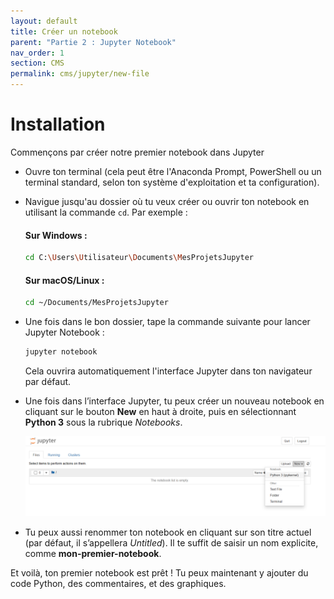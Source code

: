 ```yaml
---
layout: default
title: Créer un notebook
parent: "Partie 2 : Jupyter Notebook"
nav_order: 1
section: CMS
permalink: cms/jupyter/new-file
---
```


# Installation

Commençons par créer notre premier notebook dans Jupyter

* Ouvre ton terminal (cela peut être l'Anaconda Prompt, PowerShell ou un terminal standard, selon ton système d'exploitation et ta configuration).

* Navigue jusqu'au dossier où tu veux créer ou ouvrir ton notebook en utilisant la commande `cd`. Par exemple :

  #### Sur Windows :

  ```bash
  cd C:\Users\Utilisateur\Documents\MesProjetsJupyter
  ```

  #### Sur macOS/Linux :

  ```bash
  cd ~/Documents/MesProjetsJupyter
  ```

* Une fois dans le bon dossier, tape la commande suivante pour lancer Jupyter Notebook :

  ```bash
  jupyter notebook
  ```

  Cela ouvrira automatiquement l'interface Jupyter dans ton navigateur par défaut.

* Une fois dans l’interface Jupyter, tu peux créer un nouveau notebook en cliquant sur le bouton **New** en haut à droite, puis en sélectionnant **Python 3** sous la rubrique *Notebooks*.

  ![Création d'un nouveau notebook](/assets/jupyter-new.png)

* Tu peux aussi renommer ton notebook en cliquant sur son titre actuel (par défaut, il s’appellera *Untitled*). Il te suffit de saisir un nom explicite, comme **mon-premier-notebook**.

Et voilà, ton premier notebook est prêt ! Tu peux maintenant y ajouter du code Python, des commentaires, et des graphiques.
